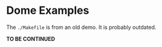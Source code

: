 # Dome Examples

The `./Makefile` is from an old demo. It is probably outdated.

**TO BE CONTINUED**
